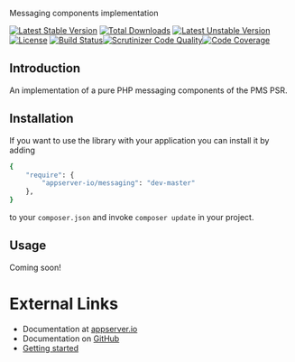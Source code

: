 Messaging components implementation

[![Latest Stable Version](https://poser.pugx.org/appserver-io/messaging/v/stable.png)](https://packagist.org/packages/appserver-io/messaging) [![Total Downloads](https://poser.pugx.org/appserver-io/messaging/downloads.png)](https://packagist.org/packages/appserver-io/messaging) [![Latest Unstable Version](https://poser.pugx.org/appserver-io/messaging/v/unstable.png)](https://packagist.org/packages/appserver-io/messaging) [![License](https://poser.pugx.org/appserver-io/messaging/license.png)](https://packagist.org/packages/appserver-io/messaging) [![Build Status](https://travis-ci.org/appserver-io/messaging.png)](https://travis-ci.org/appserver-io/messaging)[![Scrutinizer Code Quality](https://scrutinizer-ci.com/g/appserver-io/messaging/badges/quality-score.png?b=master)](https://scrutinizer-ci.com/g/appserver-io/messaging/?branch=master)[![Code Coverage](https://scrutinizer-ci.com/g/appserver-io/messaging/badges/coverage.png?b=master)](https://scrutinizer-ci.com/g/appserver-io/messaging/?branch=master)

## Introduction

An implementation of a pure PHP messaging components of the PMS PSR.

## Installation

If you want to use the library with your application you can install it by adding

```sh
{
    "require": {
        "appserver-io/messaging": "dev-master"
    },
}
```

to your ```composer.json``` and invoke ```composer update``` in your project.

## Usage

Coming soon!

# External Links

* Documentation at [appserver.io](http://docs.appserver.io)
* Documentation on [GitHub](https://github.com/techdivision/TechDivision_AppserverDocumentation)
* [Getting started](https://github.com/techdivision/TechDivision_AppserverDocumentation/tree/master/docs/getting-started)